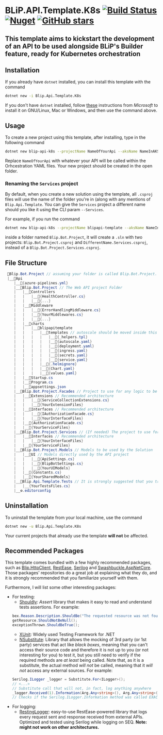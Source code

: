 # BLiP.API.Template.K8s [![Build Status](https://travis-ci.org/lfmundim/Blip.Api.Template.K8s.svg?branch=master)](https://travis-ci.org/lfmundim/Blip.Api.Template.K8s) [![Nuget](https://buildstats.info/nuget/Blip.Api.Template.K8s?includePreReleases=true)](https://www.nuget.org/packages/blip.api.template.K8s) [![GitHub stars](https://img.shields.io/github/stars/lfmundim/Blip.Api.Template.K8s.svg)](https://github.com/lfmundim/Blip.Api.Template.K8s/stargazers)


## This template aims to kickstart the development of an API to be used alongside BLiP's Builder feature, ready for Kubernetes orchestration

## Installation
If you already have `dotnet` installed, you can install this template with the command
```sh
dotnet new -i Blip.Api.Template.K8s
```

If you don't have `dotnet` installed, follow [these](https://www.microsoft.com/net/learn/get-started-with-dotnet-tutorial) instructions from _Microsoft_ to install it on GNU/Linux, Mac or Windows, and then use the command above.

## Usage
To create a new project using this template, after installing, type in the following command
```sh
dotnet new blip-api-k8s --projectName NameOfYourApi --aksName NameInAKS
```
Replace `NameOfYourApi` with whatever your API will be called within the Orhcestration YAML files. Your new project should be created in the open folder.

### Renaming the `Services` project
By default, when you create a new solution using the template, all `.csproj` files will use the name of the folder you're in (along with any mentions of `Blip.Api.Template`. You can give the `Services` project a different name should you like it using the CLI param `--Services`. 

For example, if you run the command

```bash
dotnet new blip-api-k8s --projectName blipapi-template --aksName NameInAKS --Services DifferentName.Services
```

inside a folder named `Blip.Bot.Project`, it will create a `.sln` with two projects: `Blip.Bot.Project.csproj` and `DifferentName.Services.csproj`, instead of a `Blip.Bot.Project.Services.csproj`.

## File Structure
```cs
 📁Blip.Bot.Project // assuming your folder is called Blip.Bot.Project. Whatever name you choose will replace all occurrences of that string in the sln
 |__📁Api
    |__📃{azure-pipelines.yml}
    |__📁Blip.Bot.Project // The Web API project Folder
    |   |__📁Controllers 
    |   |   |__📃{HealthController.cs}
    |   |   |__📃{...}
    |   |__📁Middleware
    |   |   |__📃{ErrorHandlingMiddleware.cs}
    |   |   |__📃{YourMiddlewares.cs}
    |   |   |__📃{...}
    |   |__📁charts
    |   |   |__📁blipapitemplate
    |   |   |   |__📁templates // autoscale should be moved inside this folder when HPA begins to work
    |   |   |   |   |__📃{_helpers.tpl}
    |   |   |   |   |__📃{autoscale.yaml} 
    |   |   |   |   |__📃{deployment.yaml}
    |   |   |   |   |__📃{ingress.yaml}
    |   |   |   |   |__📃{secrets.yaml}
    |   |   |   |   |__📃{service.yaml}
    |   |   |   |__📃{.helmignore}
    |   |   |   |__📃{Chart.yaml}
    |   |   |   |__📃{values.yaml}
    |   |__📃Startup.cs
    |   |__📃Program.cs
    |   |__📃appsettings.json
    |__📁Blip.Bot.Project.Facades // Project to use for any logic to be handled
    |   |__📁Extensions // Recommended architecture
    |   |   |__📃{ServiceCollectionExtensions.cs}
    |   |   |__📃{YourExtensionFiles}
    |   |__📁Interfaces // Recommended architecture
    |   |   |__📃{IAuthorizationFacade.cs}
    |   |   |__📃{YourInterfaceFiles}
    |   |__📃{AuthorizationFacade.cs}
    |   |__📃{YourServiceFiles}
    |__📁Blip.Bot.Project.Services // (If needed) The project to use for 3rd party APIs to be consumed
    |   |__📁Interfaces // Recommended architecture
    |   |   |__📃{YourInterfaceFiles}
    |   |__📃{YourServiceFiles}
    |__📁Blip.Bot.Project.Models // Models to be used by the Solution
    |   |__📁UI // Models directly used by the API project
    |   |   |__📃{ApiSettings.cs}
    |   |   |__📃{BlipBotSettings.cs}
    |   |   |__📃{YourUIModels}
    |   |__📃{Constants.cs}
    |   |__📃{YourSharedModels}
    |__📁Blip.Api.Template.Tests // It is strongly suggested that you try to cover most parts of your code
    |   |__{YourTestsFiles.cs}
    |__⚙️.editorconfig
```

## Uninstallation
To uninstall the template from your local machine, use the command
```sh
dotnet new -u Blip.Api.Template.K8s
```
Your current projects that already use the template **will not** be affected.

## Recommended Packages
This template comes bundled with a few highly recommended packages, such as [Blip.HttpClient](https://github.com/lfmundim/Blip.HttpClient), [RestEase](https://github.com/canton7/RestEase), [Serilog](https://github.com/serilog/serilog) and [Swashbuckle.AspNetCore](https://github.com/domaindrivendev/Swashbuckle.AspNetCore). Those packages' repositories do a great job at explaining what they do, and it is strongly recommended that you familiarize yourself with them.

Furthermore, I will list some other interesting packages:
* For testing:
    * [Shouldly](https://github.com/shouldly/shouldly): *Assert* library that makes it easy to read and understand tests assertions. For example:
    ```cs
    bex.Reason.Description.ShouldBe("The requested resource was not found");
    getResource.ShouldNotBeNull();
    exceptionThrown.ShouldBeTrue();
    ```
    * [XUnit](https://github.com/xunit/xunit): Widely used Testing Framework for .NET
    * [NSubstitute](https://github.com/nsubstitute/NSubstitute): Library that allows the mocking of 3rd party (or 1st party) services that act like *black boxes*, meaning that you can't access their source code and therefore it is not up to you (or not interesting for you) to test it, but you still need to verify if the required methods are *at least* being called. Note that, as it is a substitute, the actual method *will not* be called, meaning that it *will not* access any external sources. For example:
    ```cs
    Serilog.ILogger _logger = Substitute.For<ILogger>();
    // <...>
    // Substitute call that will not, in fact, log anything anywhere
    _logger.Received(1).Information(Arg.Any<string>(), Arg.Any<string>()); 
    // Checks if the Serilog.ILogger.Information method was called EXACTLY one time with two params, where both of them are strings
    ```
* For logging:
    * [RestingLogger](https://github.com/lfmundim/RestingLogger): easy-to-use RestEase-powered library that logs every request sent and response received from external APIs. Optimized and tested using Serilog while logging on SEQ. **Note: might not work on other architectures.**
